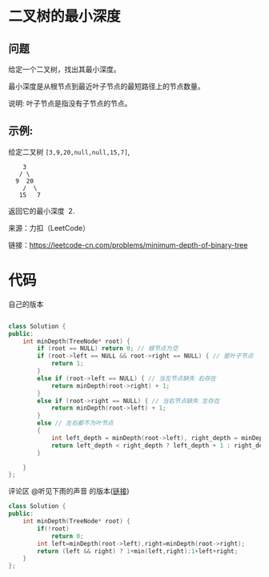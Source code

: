 # 二叉树的最小深度

## 问题

给定一个二叉树，找出其最小深度。

最小深度是从根节点到最近叶子节点的最短路径上的节点数量。

说明: 叶子节点是指没有子节点的节点。

## 示例:

给定二叉树 `[3,9,20,null,null,15,7]`,

```
    3
   / \
  9  20
    /  \
   15   7
```

返回它的最小深度  2.

来源：力扣（LeetCode）

链接：https://leetcode-cn.com/problems/minimum-depth-of-binary-tree

# 代码

自己的版本
```cpp

class Solution {
public:
	int minDepth(TreeNode* root) {
		if (root == NULL) return 0; // 根节点为空
		if (root->left == NULL && root->right == NULL) { // 是叶子节点
			return 1;
		}
		else if (root->left == NULL) { // 当左节点缺失 右存在
			return minDepth(root->right) + 1;
		}
		else if (root->right == NULL) { // 当右节点缺失 左存在
			return minDepth(root->left) + 1;
		}
		else // 左右都不为叶节点 
		{
			int left_depth = minDepth(root->left), right_depth = minDepth(root->right);
			return left_depth < right_depth ? left_depth + 1 : right_depth + 1;
		}

	}
};
```

评论区 @听见下雨的声音 的版本([链接](https://leetcode-cn.com/problems/minimum-depth-of-binary-tree/comments/4215))

```cpp
class Solution {
public:
    int minDepth(TreeNode* root) {
        if(!root)
            return 0;
        int left=minDepth(root->left),right=minDepth(root->right);
        return (left && right) ? 1+min(left,right):1+left+right;
    }
};
```
